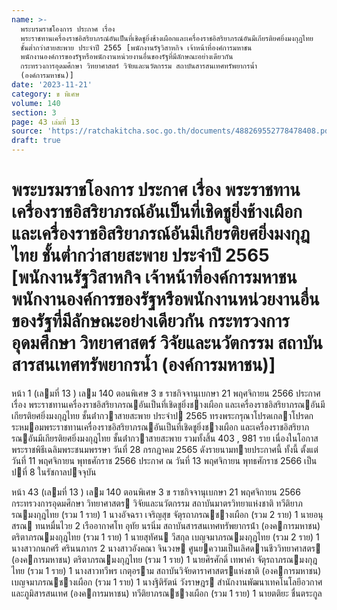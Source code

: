 ```yaml
---
name: >-
  พระบรมราชโองการ ประกาศ เรื่อง
  พระราชทานเครื่องราชอิสริยาภรณ์อันเป็นที่เชิดชูยิ่งช้างเผือกและเครื่องราชอิสริยาภรณ์อันมีเกียรติยศยิ่งมงกุฎไทย
  ชั้นต่ำกว่าสายสะพาย ประจำปี 2565 [พนักงานรัฐวิสาหกิจ เจ้าหน้าที่องค์การมหาชน
  พนักงานองค์การของรัฐหรือพนักงานหน่วยงานอื่นของรัฐที่มีลักษณะอย่างเดียวกัน
  กระทรวงการอุดมศึกษา วิทยาศาสตร์ วิจัยและนวัตกรรม สถาบันสารสนเทศทรัพยากรน้ำ
  (องค์การมหาชน)]
date: '2023-11-21'
category: ข พิเศษ
volume: 140
section: 3
page: 43 เล่มที่ 13
source: 'https://ratchakitcha.soc.go.th/documents/488269552778478408.pdf'
draft: true
---
```


# พระบรมราชโองการ ประกาศ เรื่อง พระราชทานเครื่องราชอิสริยาภรณ์อันเป็นที่เชิดชูยิ่งช้างเผือกและเครื่องราชอิสริยาภรณ์อันมีเกียรติยศยิ่งมงกุฎไทย ชั้นต่ำกว่าสายสะพาย ประจำปี 2565 [พนักงานรัฐวิสาหกิจ เจ้าหน้าที่องค์การมหาชน พนักงานองค์การของรัฐหรือพนักงานหน่วยงานอื่นของรัฐที่มีลักษณะอย่างเดียวกัน กระทรวงการอุดมศึกษา วิทยาศาสตร์ วิจัยและนวัตกรรม สถาบันสารสนเทศทรัพยากรน้ำ (องค์การมหาชน)]

หน้า 1 (เลมที่ 13 ) เลม 140 ตอนพิเศษ 3 ข ราชกิจจานุเบกษา 21 พฤศจิกายน 2566 ประกาศ เรื่อง พระราชทานเครื่องราชอิสริยาภรณอันเป็นที่เชิดชูยิ่งชางเผือก และเครื่องราชอิสริยาภรณอันมีเกียรติยศยิ่งมงกุฎไทย ชั้นต่ํากวาสายสะพาย ประจําป 2565 ทรงพระกรุณาโปรดเกลาโปรดกระหมอมพระราชทานเครื่องราชอิสริยาภรณอันเป็นที่เชิดชูยิ่งชางเผือก และเครื่องราชอิสริยาภรณอันมีเกียรติยศยิ่งมงกุฎไทย ชั้นต่ํากวาสายสะพาย รวมทั้งสิ้น 403 , 981 ราย เนื่องในโอกาสพระราชพิธีเฉลิมพระชนมพรรษา วันที่ 28 กรกฎาคม 2565 ดังรายนามทายประกาศนี้ ทั้งนี้ ตั้งแต่วันที่ 11 พฤศจิกายน พุทธศักราช 2566 ประกาศ ณ วันที่ 13 พฤศจิกายน พุทธศักราช 2566 เป็นปที่ 8 ในรัชกาลปจจุบัน

หน้า 43 (เลมที่ 13 ) เลม 140 ตอนพิเศษ 3 ข ราชกิจจานุเบกษา 21 พฤศจิกายน 2566 กระทรวงการอุดมศึกษา วิทยาศาสตร วิจัยและนวัตกรรม สถาบันมาตรวิทยาแห่งชาติ ทวีติยาภรณมงกุฎไทย (รวม 1 ราย) 1 นางอัจฉรา เจริญสุข จัตุรถาภรณชางเผือก (รวม 2 ราย) 1 นายอนุสรณ ทนหมื่นไวย 2 เรืออากาศโท อุทัย นรนิ่ม สถาบันสารสนเทศทรัพยากรน้ํา (องคการมหาชน) ตริตาภรณมงกุฎไทย (รวม 1 ราย) 1 นายสุทัศน วีสกุล เบญจมาภรณมงกุฎไทย (รวม 2 ราย) 1 นางสาวกนกศรี ศรินนภากร 2 นางสาวอังคณา จินวงษ ศูนยความเป็นเลิศดานชีววิทยาศาสตร (องคการมหาชน) ตริตาภรณมงกุฎไทย (รวม 1 ราย) 1 นายศิรศักดิ์ เทพาคํา จัตุรถาภรณมงกุฎไทย (รวม 1 ราย) 1 นางสาวทวีพร เกตุอราม สถาบันวิจัยดาราศาสตรแห่งชาติ (องคการมหาชน) เบญจมาภรณชางเผือก (รวม 1 ราย) 1 นางฐิติรัตน์ วังราษฎร สํานักงานพัฒนาเทคโนโลยีอวกาศและภูมิสารสนเทศ (องคการมหาชน) ทวีติยาภรณชางเผือก (รวม 1 ราย) 1 นายตติยะ ชื่นตระกูล
